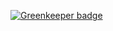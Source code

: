
[![Greenkeeper badge](https://badges.greenkeeper.io/hiddout/hiddout-core.svg?style=flat-square)](https://greenkeeper.io/)
